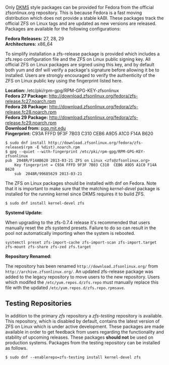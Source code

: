 Only [DKMS][dkms] style packages can be provided for Fedora from the official zfsonlinux.org repository.  This is because Fedora is a fast moving distribution which does not provide a stable kABI. These packages track the official ZFS on Linux tags and are updated as new versions are released.  Packages are available for the following configurations:

**Fedora Releases:** 27, 28, 29  
**Architectures:** x86_64  

To simplify installation a zfs-release package is provided which includes a zfs.repo configuration file and the ZFS on Linux public signing key.  All official ZFS on Linux packages are signed using this key, and by default both yum and dnf will verify a package's signature before allowing it be to installed.  Users are strongly encouraged to verify the authenticity of the ZFS on Linux public key using the fingerprint listed here.

**Location:** /etc/pki/rpm-gpg/RPM-GPG-KEY-zfsonlinux  
**Fedora 27 Package:** http://download.zfsonlinux.org/fedora/zfs-release.fc27.noarch.rpm  
**Fedora 28 Package:** http://download.zfsonlinux.org/fedora/zfs-release.fc28.noarch.rpm  
**Fedora 29 Package:** http://download.zfsonlinux.org/fedora/zfs-release.fc29.noarch.rpm  
**Download from:** [pgp.mit.edu][pubkey]  
**Fingerprint:** C93A FFFD 9F3F 7B03 C310  CEB6 A9D5 A1C0 F14A B620

```
$ sudo dnf install http://download.zfsonlinux.org/fedora/zfs-release$(rpm -E %dist).noarch.rpm
$ gpg --quiet --with-fingerprint /etc/pki/rpm-gpg/RPM-GPG-KEY-zfsonlinux
pub  2048R/F14AB620 2013-03-21 ZFS on Linux <zfs@zfsonlinux.org>
    Key fingerprint = C93A FFFD 9F3F 7B03 C310  CEB6 A9D5 A1C0 F14A B620
    sub  2048R/99685629 2013-03-21
```

The ZFS on Linux packages should be installed with dnf on Fedora. Note that it is important to make sure that the matching *kernel-devel* package is installed for the running kernel since DKMS requires it to build ZFS.

```
$ sudo dnf install kernel-devel zfs
```

**Systemd Update:**

When upgrading to the zfs-0.7.4 release it's recommended that users manually reset the zfs systemd presets.  Failure to do so can result in the pool not automatically importing when the system is rebooted.

```
systemctl preset zfs-import-cache zfs-import-scan zfs-import.target zfs-mount zfs-share zfs-zed zfs.target
```

**Repository Renamed:**

The repository has been renamed `http://download.zfsonlinux.org/` from `http://archive.zfsonlinux.org/`.  An updated zfs-release package was added to the legacy repository to move users to the new repository.  Users which modifed the `/etc/yum.repos.d/zfs.repo` must manually replace this file with the updated `/etc/yum.repos.d/zfs.repo.rpmsave`.

## Testing Repositories

In addition to the primary *zfs* repository a *zfs-testing* repository is available. This repository, which is disabled by default, contains the latest version of ZFS on Linux which is under active development. These packages are made available in order to get feedback from users regarding the functionality and stability of upcoming releases. These packages **should not** be used on production systems. Packages from the testing repository can be installed as follows.

```
$ sudo dnf --enablerepo=zfs-testing install kernel-devel zfs 
```

[dkms]: https://en.wikipedia.org/wiki/Dynamic_Kernel_Module_Support
[pubkey]: http://pgp.mit.edu/pks/lookup?search=0xF14AB620&op=index&fingerprint=on